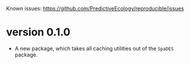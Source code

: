 Known issues: https://github.com/PredictiveEcology/reproducible/issues

version 0.1.0
=============

* A new package, which takes all caching utilities out of the `SpaDES` package.
